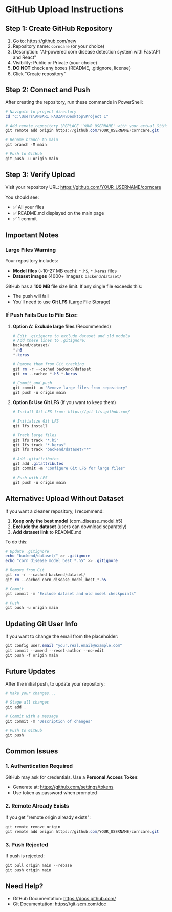 # GitHub Upload Instructions

## Step 1: Create GitHub Repository
1. Go to: https://github.com/new
2. Repository name: `corncare` (or your choice)
3. Description: "AI-powered corn disease detection system with FastAPI and React"
4. Visibility: Public or Private (your choice)
5. **DO NOT** check any boxes (README, .gitignore, license)
6. Click "Create repository"

## Step 2: Connect and Push

After creating the repository, run these commands in PowerShell:

```powershell
# Navigate to project directory
cd "C:\Users\ANSARI FAUZAN\Desktop\Project 1"

# Add remote repository (REPLACE 'YOUR_USERNAME' with your actual GitHub username)
git remote add origin https://github.com/YOUR_USERNAME/corncare.git

# Rename branch to main
git branch -M main

# Push to GitHub
git push -u origin main
```

## Step 3: Verify Upload
Visit your repository URL: https://github.com/YOUR_USERNAME/corncare

You should see:
- ✅ All your files
- ✅ README.md displayed on the main page
- ✅ 1 commit

## Important Notes

### Large Files Warning
Your repository includes:
- **Model files** (~10-27 MB each): `*.h5`, `*.keras` files
- **Dataset images** (4000+ images): `backend/dataset/`

GitHub has a **100 MB** file size limit. If any single file exceeds this:
- The push will fail
- You'll need to use **Git LFS** (Large File Storage)

### If Push Fails Due to File Size:

1. **Option A: Exclude large files** (Recommended)
   ```powershell
   # Edit .gitignore to exclude dataset and old models
   # Add these lines to .gitignore:
   backend/dataset/
   *.h5
   *.keras
   
   # Remove them from Git tracking
   git rm -r --cached backend/dataset
   git rm --cached *.h5 *.keras
   
   # Commit and push
   git commit -m "Remove large files from repository"
   git push -u origin main
   ```

2. **Option B: Use Git LFS** (If you want to keep them)
   ```powershell
   # Install Git LFS from: https://git-lfs.github.com/
   
   # Initialize Git LFS
   git lfs install
   
   # Track large files
   git lfs track "*.h5"
   git lfs track "*.keras"
   git lfs track "backend/dataset/**"
   
   # Add .gitattributes
   git add .gitattributes
   git commit -m "Configure Git LFS for large files"
   
   # Push with LFS
   git push -u origin main
   ```

## Alternative: Upload Without Dataset

If you want a cleaner repository, I recommend:

1. **Keep only the best model** (corn_disease_model.h5)
2. **Exclude the dataset** (users can download separately)
3. **Add dataset link** to README.md

To do this:
```powershell
# Update .gitignore
echo "backend/dataset/" >> .gitignore
echo "corn_disease_model_best_*.h5" >> .gitignore

# Remove from Git
git rm -r --cached backend/dataset/
git rm --cached corn_disease_model_best_*.h5

# Commit
git commit -m "Exclude dataset and old model checkpoints"

# Push
git push -u origin main
```

## Updating Git User Info

If you want to change the email from the placeholder:
```powershell
git config user.email "your.real.email@example.com"
git commit --amend --reset-author --no-edit
git push -f origin main
```

## Future Updates

After the initial push, to update your repository:
```powershell
# Make your changes...

# Stage all changes
git add .

# Commit with a message
git commit -m "Description of changes"

# Push to GitHub
git push
```

## Common Issues

### 1. Authentication Required
GitHub may ask for credentials. Use a **Personal Access Token**:
- Generate at: https://github.com/settings/tokens
- Use token as password when prompted

### 2. Remote Already Exists
If you get "remote origin already exists":
```powershell
git remote remove origin
git remote add origin https://github.com/YOUR_USERNAME/corncare.git
```

### 3. Push Rejected
If push is rejected:
```powershell
git pull origin main --rebase
git push origin main
```

## Need Help?
- GitHub Documentation: https://docs.github.com/
- Git Documentation: https://git-scm.com/doc
